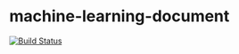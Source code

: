 # machine-learning-document

[![Build Status](https://travis-ci.org/cnwarden/mldoc.svg?branch=master)](https://travis-ci.org/cnwarden/mldoc)

